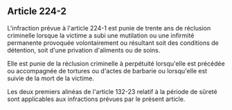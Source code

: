 Article 224-2
----
L'infraction prévue à l'article 224-1 est punie de trente ans de réclusion
criminelle lorsque la victime a subi une mutilation ou une infirmité permanente
provoquée volontairement ou résultant soit des conditions de détention, soit
d'une privation d'aliments ou de soins.

Elle est punie de la réclusion criminelle à perpétuité lorsqu'elle est précédée
ou accompagnée de tortures ou d'actes de barbarie ou lorsqu'elle est suivie de
la mort de la victime.

Les deux premiers alinéas de l'article 132-23 relatif à la période de sûreté
sont applicables aux infractions prévues par le présent article.
